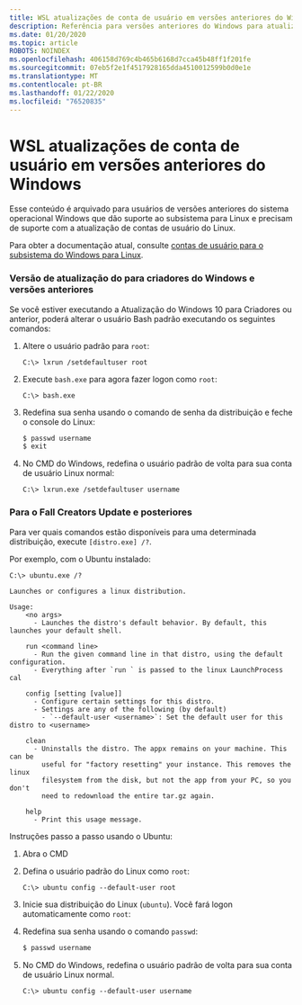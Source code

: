```yaml
---
title: WSL atualizações de conta de usuário em versões anteriores do Windows
description: Referência para versões anteriores do Windows para atualizar contas de usuário do Linux com o subsistema do Windows para Linux.
ms.date: 01/20/2020
ms.topic: article
ROBOTS: NOINDEX
ms.openlocfilehash: 406158d769c4b465b6168d7cca45b48ff1f201fe
ms.sourcegitcommit: 07eb5f2e1f4517928165dda4510012599b0d0e1e
ms.translationtype: MT
ms.contentlocale: pt-BR
ms.lasthandoff: 01/22/2020
ms.locfileid: "76520835"
---
```

# <a name="wsl-user-account-updates-on-previous-windows-versions"></a>WSL atualizações de conta de usuário em versões anteriores do Windows

Esse conteúdo é arquivado para usuários de versões anteriores do sistema operacional Windows que dão suporte ao subsistema para Linux e precisam de suporte com a atualização de contas de usuário do Linux.

Para obter a documentação atual, consulte [contas de usuário para o subsistema do Windows para Linux](../user-support.md).

### <a name="for-creators-update-version-of-windows-and-earlier"></a>Versão de atualização do para criadores do Windows e versões anteriores

Se você estiver executando a Atualização do Windows 10 para Criadores ou anterior, poderá alterar o usuário Bash padrão executando os seguintes comandos:

1. Altere o usuário padrão para `root`:

    ```console
    C:\> lxrun /setdefaultuser root
    ```

1. Execute `bash.exe` para agora fazer logon como `root`:

    ```console
    C:\> bash.exe
    ```

1. Redefina sua senha usando o comando de senha da distribuição e feche o console do Linux:

    ```BASH
    $ passwd username
    $ exit
    ```

1. No CMD do Windows, redefina o usuário padrão de volta para sua conta de usuário Linux normal:

    ```console
    C:\> lxrun.exe /setdefaultuser username
    ```

### <a name="for-fall-creators-update-and-later"></a>Para o Fall Creators Update e posteriores

Para ver quais comandos estão disponíveis para uma determinada distribuição, execute `[distro.exe] /?`.
    
Por exemplo, com o Ubuntu instalado:

```console
C:\> ubuntu.exe /?

Launches or configures a linux distribution.

Usage:
    <no args>
      - Launches the distro's default behavior. By default, this launches your default shell.

    run <command line>
      - Run the given command line in that distro, using the default configuration.
      - Everything after `run ` is passed to the linux LaunchProcess cal

    config [setting [value]]
      - Configure certain settings for this distro.
      - Settings are any of the following (by default)
        - `--default-user <username>`: Set the default user for this distro to <username>

    clean
      - Uninstalls the distro. The appx remains on your machine. This can be
        useful for "factory resetting" your instance. This removes the linux
        filesystem from the disk, but not the app from your PC, so you don't
        need to redownload the entire tar.gz again.

    help
      - Print this usage message.
```

Instruções passo a passo usando o Ubuntu:

1. Abra o CMD
1. Defina o usuário padrão do Linux como `root`:

    ```console
    C:\> ubuntu config --default-user root
    ```    

1. Inicie sua distribuição do Linux (`ubuntu`).  Você fará logon automaticamente como `root`:

1. Redefina sua senha usando o comando `passwd`:

    ```BASH
    $ passwd username
    ```

1. No CMD do Windows, redefina o usuário padrão de volta para sua conta de usuário Linux normal.

    ```console
    C:\> ubuntu config --default-user username
    ```
